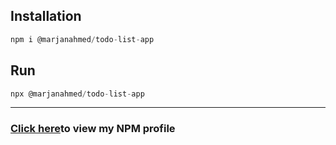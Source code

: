 <h2>Installation</h2>

```js
npm i @marjanahmed/todo-list-app
```

<h2>Run</h2>

```js
npx @marjanahmed/todo-list-app
```
----------------------------------------------------------------

<h3 style = "color: "yellow;""><a href = "https://www.npmjs.com/~marjanahmed">Click here</a>to view my NPM profile</h3>
